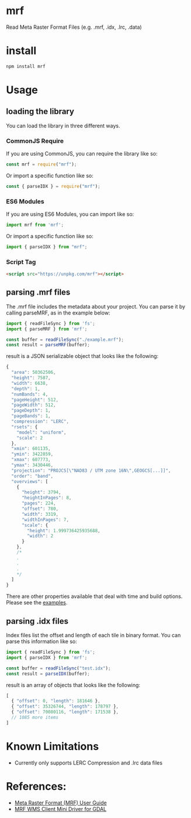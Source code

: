 # mrf
Read Meta Raster Format Files (e.g. .mrf, .idx, .lrc, .data)

# install
```bash
npm install mrf
```

# Usage
## loading the library
You can load the library in three different ways.
### CommonJS Require
If you are using CommonJS, you can require the library like so:
```js
const mrf = require("mrf");
```
Or import a specific function like so:
```js
const { parseIDX } = require("mrf");
```
### ES6 Modules
If you are using ES6 Modules, you can import like so:
```js
import mrf from 'mrf';
```
Or import a specific function like so:
```js
import { parseIDX } from "mrf";
```
### Script Tag
```html
<script src="https://unpkg.com/mrf"></script>
```

## parsing .mrf files
The .mrf file includes the metadata about your project.  You can parse it by calling parseMRF, as in the example below:
```js
import { readFileSync } from 'fs';
import { parseMRF } from 'mrf';

const buffer = readFileSync("./example.mrf");
const result = parseMRF(buffer);
```
result is a JSON serializable object that looks like the following:
```javascript
{
  "area": 50362506,
  "height": 7587,
  "width": 6638,
  "depth": 1,
  "numBands": 4,
  "pageHeight": 512,
  "pageWidth": 512,
  "pageDepth": 1,
  "pageBands": 1,
  "compression": "LERC",
  "rsets": {
    "model": "uniform",
    "scale": 2
  },
  "xmin": 601135,
  "ymin": 3422859,
  "xmax": 607773,
  "ymax": 3430446,
  "projection": "PROJCS[\"NAD83 / UTM zone 16N\",GEOGCS[...]]",
  "order": "band",
  "overviews": [
    {
      "height": 3794,
      "heightInPages": 8,
      "pages": 224,
      "offset": 780,
      "width": 3319,
      "widthInPages": 7,
      "scale": {
        "height": 1.999736425935688,
        "width": 2
      }
    },
    /*
    .
    .
    .
    */
  ]
}
```
There are other properties available that deal with time and build options.  Please see the [examples](https://github.com/GeoSurge/mrf/tree/master/examples).

## parsing .idx files
Index files list the offset and length of each tile in binary format.  You can parse this information like so:
```javascript
import { readFileSync } from 'fs';
import { parseIDX } from 'mrf';

const buffer = readFileSync("test.idx");
const result = parseIDX(buffer);
```
result is an array of objects that looks like the following:
```js
[
  { "offset": 0, "length": 181646 },
  { "offset": 35326744, "length": 178797 },
  { "offset": 70080116, "length": 171538 },
  // 1085 more items
]
```

# Known Limitations
- Currently only supports LERC Compression and .lrc data files

# References:
- [Meta Raster Format (MRF) User Guide](https://github.com/nasa-gibs/mrf/blob/master/doc/MUG.md)
- [MRF WMS Client Mini Driver for GDAL](https://github.com/OSGeo/gdal/blob/master/gdal/frmts/wms/minidriver_mrf.cpp)
